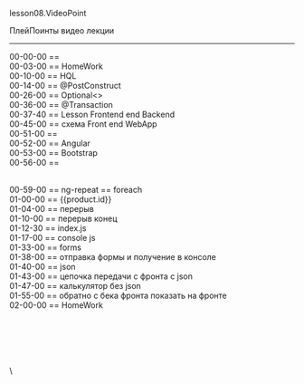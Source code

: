 ﻿
lesson08.VideoPoint  

ПлейПоинты видео лекции  

---
00-00-00 ==   
00-03-00 == HomeWork  
00-10-00 == HQL  
00-14-00 == @PostConstruct  
00-26-00 == Optional<>  
00-36-00 == @Transaction  
00-37-40 == Lesson Frontend end Backend  
00-45-00 == схема Front end WebApp  
00-51-00 == <head>  
00-52-00 == Angular  
00-53-00 == Bootstrap  
00-56-00 == <div>  
00-59-00 == ng-repeat == foreach  
01-00-00 == {{product.id}}  
01-04-00 == перерыв  
01-10-00 == перерыв конец  
01-12-30 == index.js  
01-17-00 == console js  
01-33-00 == forms  
01-38-00 == отправка формы и получение в консоле  
01-40-00 == json  
01-43-00 == цепочка передачи с фронта с json  
01-47-00 == калькулятор без json  
01-55-00 == обратно с бека фронта показать на фронте  
02-00-00 == HomeWork  
















\
\
\
\
\
\
